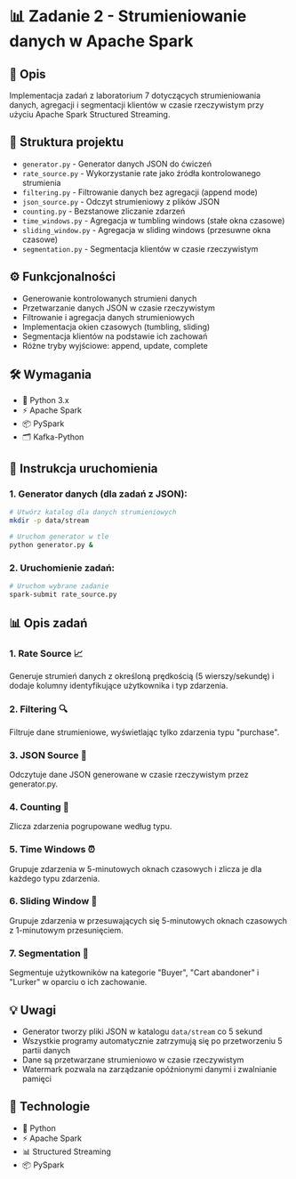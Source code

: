 # 📊 Zadanie 2 - Strumieniowanie danych w Apache Spark

## 📝 Opis
Implementacja zadań z laboratorium 7 dotyczących strumieniowania danych, agregacji i segmentacji klientów w czasie rzeczywistym przy użyciu Apache Spark Structured Streaming.

## 📂 Struktura projektu
- `generator.py` - Generator danych JSON do ćwiczeń
- `rate_source.py` - Wykorzystanie rate jako źródła kontrolowanego strumienia
- `filtering.py` - Filtrowanie danych bez agregacji (append mode)
- `json_source.py` - Odczyt strumieniowy z plików JSON
- `counting.py` - Bezstanowe zliczanie zdarzeń
- `time_windows.py` - Agregacja w tumbling windows (stałe okna czasowe)
- `sliding_window.py` - Agregacja w sliding windows (przesuwne okna czasowe)
- `segmentation.py` - Segmentacja klientów w czasie rzeczywistym

## ⚙️ Funkcjonalności
- Generowanie kontrolowanych strumieni danych
- Przetwarzanie danych JSON w czasie rzeczywistym
- Filtrowanie i agregacja danych strumieniowych
- Implementacja okien czasowych (tumbling, sliding)
- Segmentacja klientów na podstawie ich zachowań
- Różne tryby wyjściowe: append, update, complete

## 🛠️ Wymagania
- 🐍 Python 3.x
- ⚡ Apache Spark
- 📦 PySpark
- 🗂️ Kafka-Python

## 🚀 Instrukcja uruchomienia
### 1. Generator danych (dla zadań z JSON):
```bash
# Utwórz katalog dla danych strumieniowych
mkdir -p data/stream

# Uruchom generator w tle
python generator.py &
```

### 2. Uruchomienie zadań:
```bash
# Uruchom wybrane zadanie
spark-submit rate_source.py
```

## 📊 Opis zadań

### 1. Rate Source 📈
Generuje strumień danych z określoną prędkością (5 wierszy/sekundę) i dodaje kolumny identyfikujące użytkownika i typ zdarzenia.

### 2. Filtering 🔍
Filtruje dane strumieniowe, wyświetlając tylko zdarzenia typu "purchase".

### 3. JSON Source 📄
Odczytuje dane JSON generowane w czasie rzeczywistym przez generator.py.

### 4. Counting 🔢
Zlicza zdarzenia pogrupowane według typu.

### 5. Time Windows ⏰
Grupuje zdarzenia w 5-minutowych oknach czasowych i zlicza je dla każdego typu zdarzenia.

### 6. Sliding Window 🔄
Grupuje zdarzenia w przesuwających się 5-minutowych oknach czasowych z 1-minutowym przesunięciem.

### 7. Segmentation 👥
Segmentuje użytkowników na kategorie "Buyer", "Cart abandoner" i "Lurker" w oparciu o ich zachowanie.

## 💡 Uwagi
- Generator tworzy pliki JSON w katalogu `data/stream` co 5 sekund
- Wszystkie programy automatycznie zatrzymują się po przetworzeniu 5 partii danych
- Dane są przetwarzane strumieniowo w czasie rzeczywistym
- Watermark pozwala na zarządzanie opóźnionymi danymi i zwalnianie pamięci

## 🔧 Technologie
- 🐍 Python
- ⚡ Apache Spark
- 📊 Structured Streaming
- 📦 PySpark
